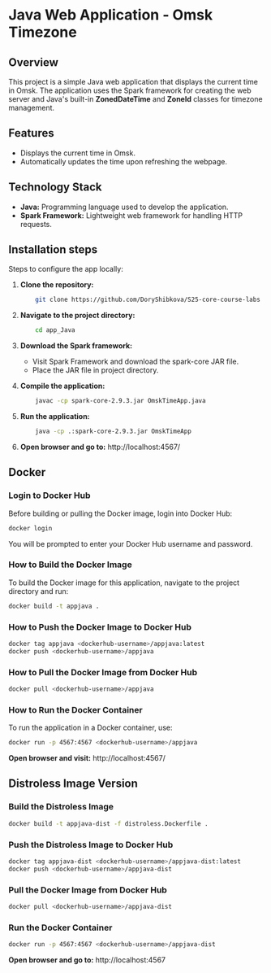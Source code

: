 # Java Web Application - Omsk Timezone

## Overview
This project is a simple Java web application that displays the current time in Omsk. The application uses the Spark framework for creating the web server and Java's built-in **ZonedDateTime** and **ZoneId** classes for timezone management.
## Features
- Displays the current time in Omsk.
- Automatically updates the time upon refreshing the webpage.

## Technology Stack
- **Java:** Programming language used to develop the application.
- **Spark Framework:** Lightweight web framework for handling HTTP requests.

## Installation steps

Steps to configure the app locally:
1. **Clone the repository:**
   ```bash
       git clone https://github.com/DoryShibkova/S25-core-course-labs
   ```
2. **Navigate to the project directory:**
   ```bash
       cd app_Java
   ```
3. **Download the Spark framework:**
   - Visit Spark Framework and download the spark-core JAR file.
   - Place the JAR file in project directory.
     
4. **Compile the application:**
   ```bash
       javac -cp spark-core-2.9.3.jar OmskTimeApp.java
   ```
5. **Run the application:**
   ```bash
       java -cp .:spark-core-2.9.3.jar OmskTimeApp
   ```
6. **Open browser and go to:** http://localhost:4567/

     
## Docker

### Login to Docker Hub
Before building or pulling the Docker image, login into Docker Hub:
```bash
docker login
```
You will be prompted to enter your Docker Hub username and password.

### How to Build the Docker Image
To build the Docker image for this application, navigate to the project directory and run:
```bash
docker build -t appjava .
```

### How to Push the Docker Image to Docker Hub
```bash
docker tag appjava <dockerhub-username>/appjava:latest
docker push <dockerhub-username>/appjava
```

### How to Pull the Docker Image from Docker Hub
```bash
docker pull <dockerhub-username>/appjava
```

### How to Run the Docker Container
To run the application in a Docker container, use:
```bash
docker run -p 4567:4567 <dockerhub-username>/appjava
```
**Open browser and visit:** http://localhost:4567/
 
     
## Distroless Image Version

### Build the Distroless Image
```bash
docker build -t appjava-dist -f distroless.Dockerfile .
```

### Push the Distroless Image to Docker Hub
```bash
docker tag appjava-dist <dockerhub-username>/appjava-dist:latest
docker push <dockerhub-username>/appjava-dist
```

### Pull the Docker Image from Docker Hub
```bash
docker pull <dockerhub-username>/appjava-dist
```

### Run the Docker Container
```bash
docker run -p 4567:4567 <dockerhub-username>/appjava-dist
```
**Open browser and go to:** http://localhost:4567
